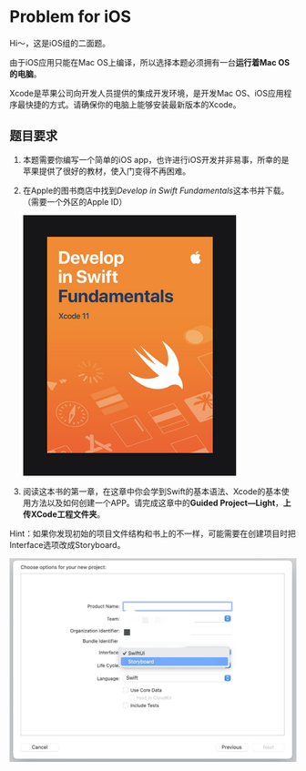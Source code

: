 # Problem for iOS

Hi～，这是iOS组的二面题。

由于iOS应用只能在Mac OS上编译，所以选择本题必须拥有一台**运行着Mac OS的电脑**。

Xcode是苹果公司向开发人员提供的集成开发环境，是开发Mac OS、iOS应用程序最快捷的方式。请确保你的电脑上能够安装最新版本的Xcode。

## 题目要求

1. 本题需要你编写一个简单的iOS app，也许进行iOS开发并非易事，所幸的是苹果提供了很好的教材，使入门变得不再困难。

2. 在Apple的图书商店中找到*Develop in Swift Fundamentals*这本书并下载。（需要一个外区的Apple ID）

   ![Develop in Swift Fundamentals](images/1.png)

3. 阅读这本书的第一章，在这章中你会学到Swift的基本语法、Xcode的基本使用方法以及如何创建一个APP。请完成这章中的**Guided Project—Light**，**上传XCode工程文件夹**。

   

Hint：如果你发现初始的项目文件结构和书上的不一样，可能需要在创建项目时把Interface选项改成Storyboard。

![创建项目](images/2.png)

